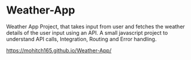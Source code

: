 # Weather-App
Weather App Project, that takes input from user and fetches the weather details of the user input using an API. A small javascript project to understand API calls, Integration, Routing and Error handling.

https://mohitch165.github.io/Weather-App/

